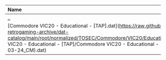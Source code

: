 |Name|Size|
|:---|---:|
|[..](../index.html)|DIR|
|[Commodore VIC20 - Educational - [TAP].dat](https://raw.githubusercontent.com/open-retrogaming-archive/dat-catalog/main/root/normalized/TOSEC/Commodore/VIC20/Educational/[TAP]/Commodore VIC20 - Educational - [TAP]/Commodore VIC20 - Educational - [TAP] (TOSEC-v2018-03-24_CM).dat)|1210|
